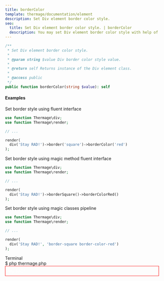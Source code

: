 ```yaml
---
title: borderColor
template: thermage/documentation/element
description: Set Div element border color style.
seo:
  title: Set Div element border color style. | borderColor
  description: You may set Div element border color style with help of method borderColor
---
```


```php
/**
 * Set Div element border color style.
 *
 * @param string $value Div border color style value.
 *
 * @return self Returns instance of the Div element class.
 *
 * @access public
 */
public function borderColor(string $value): self
```

#### Examples

Set border style using fluent interface
```php
use function Thermage\div;
use function Thermage\render;

// ...

render(
  div('Stay RAD!')->border('square')->borderColor('red')
);
```

Set border style using magic method fluent interface
```php
use function Thermage\div;
use function Thermage\render;

// ...

render(
  div('Stay RAD!')->borderSquare()->borderColorRed()
);
```

Set border style using magic classes pipeline
```php
use function Thermage\div;
use function Thermage\render;

// ...

render(
  div('Stay RAD!', 'border-square border-color-red')
);
```

<div class="terminal">
  <div class="terminal-header">Terminal</div>
  <div class="terminal-body">
    <div class="terminal-command">$ php thermage.php</div>
    <div class="el-div" style="width: 100%; color: white; text-align: left;"><div style="border: 1px solid red!important; padding-left: 0px; padding-top: 7px; padding-bottom:7px;">Stay RAD!</div></div>
  </div>
</div>